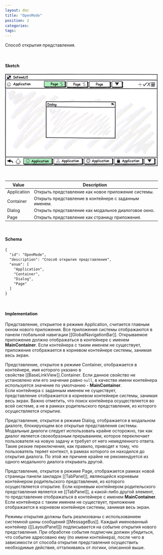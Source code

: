 ```yaml
---
layout: doc
title: "OpenMode"
position: 2
categories: 
tags: 
---
```


Способ открытия представления.

   

#### Sketch

![](OpenViewMode.png)

 

|Value|Description|
|-----|-----------|
|Application|Открыть представление как новое приложение системы.|
|Container|Открыть представление в контейнере с заданным именем.|
|Dialog|Открыть представление как модальное диалоговое окно.|
|Page|Открыть представление как страницу приложения.|

   

#### Schema

```
{
  "id": "OpenMode",
  "description": "Способ открытия представления",
  "enum": [
    "Application",
    "Container",
    "Dialog",
    "Page"
  ]
}
```

 

#### Implementation

Представление, открыетое в режиме Application, считается главным окном нового приложения. Все приложения системы отображаются в панели глобальной навигации [[GlobalNavigationBar]]. Открываемое приложение должно отображаться в контейнере с именем **MainContainer**. Если контейнера с таким именем не существует, приложение отображается в корневом контейнере системы, занимая весь экран.

Представление, открытое в режиме Container, отображается в контейнере, имя которого указано в свойстве [[BaseLinkView]].Container. Если данное свойство не установлено или его значение равно `null`, в качестве имени контейнера используется значение по умолчанию - **MainContainer**. Если контейнера с заданным именем не существует, представление отображается в корневом контейнере системы, занимая весь экран. Важно отметить, что поиск контейнера осуществляется во всей системе, а не в рамках родительского представления, из которого осуществляется открытие.

Представление, открытое в режиме Dialog, отображается в модальном диалоге, блокирующем все открытые представления системы. Модальные диалоги следует использовать крайне осторожно, так как диалог является своеобразным прерыванием, которое переключает пользователя на новую задачу и требует от него немедленного ответа. Такие резкие переключения, как правило, приводят к тому, что пользователь теряет контекст, в рамках которого он находился до открытия диалога. По этой же причине крайне не рекомендуется из одного модального диалога открывать другой.

Представление, открытое в режиме Page, отображается рамках новой страницы панели закладок [[TabPanel]], являющейся корневым контейнером родительского представления, из которого осуществляется открытие. Если корневым контейнером родительского представления является не [[TabPanel]], а какой-либо другой элемент, то представление отображаться в контейнере с именем **MainContainer**. Если контейнера с таким именем не существует, приложение отображается в корневом контейнере системы, занимая весь экран.

Режимы открытия должны быть реализованы с использованием системной шины сообщений [[MessageBus]]. Каждый именованный контейнер ([[LayoutPanel]]) подписывается на событие открытия нового представления. При обработке события подписчик должен убедиться, что событие адресовано ему (по имени контейнера), после чего в зависимости от способа открытия представления осуществить необходимые действия, отталкиваясь от логики, описанной выше.

 

 

